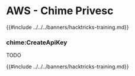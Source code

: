 # AWS - Chime Privesc

{{#include ../../../banners/hacktricks-training.md}}

### chime:CreateApiKey

TODO

{{#include ../../../banners/hacktricks-training.md}}





